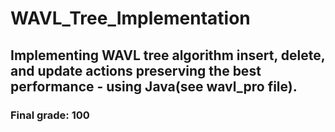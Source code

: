 # WAVL_Tree_Implementation

## Implementing WAVL tree algorithm insert, delete, and update actions preserving the best performance - using Java(see wavl_pro file).

### Final grade: 100
